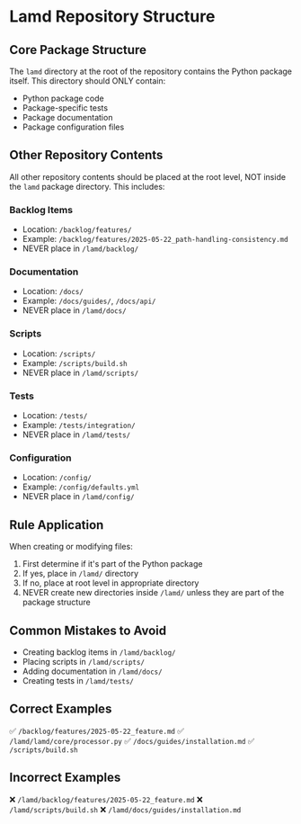 # Lamd Repository Structure

## Core Package Structure

The `lamd` directory at the root of the repository contains the Python package itself. This directory should ONLY contain:
- Python package code
- Package-specific tests
- Package documentation
- Package configuration files

## Other Repository Contents

All other repository contents should be placed at the root level, NOT inside the `lamd` package directory. This includes:

### Backlog Items

- Location: `/backlog/features/`
- Example: `/backlog/features/2025-05-22_path-handling-consistency.md`
- NEVER place in `/lamd/backlog/`

### Documentation
- Location: `/docs/`
- Example: `/docs/guides/`, `/docs/api/`
- NEVER place in `/lamd/docs/`

### Scripts
- Location: `/scripts/`
- Example: `/scripts/build.sh`
- NEVER place in `/lamd/scripts/`

### Tests
- Location: `/tests/`
- Example: `/tests/integration/`
- NEVER place in `/lamd/tests/`

### Configuration
- Location: `/config/`
- Example: `/config/defaults.yml`
- NEVER place in `/lamd/config/`

## Rule Application
When creating or modifying files:
1. First determine if it's part of the Python package
2. If yes, place in `/lamd/` directory
3. If no, place at root level in appropriate directory
4. NEVER create new directories inside `/lamd/` unless they are part of the package structure

## Common Mistakes to Avoid
- Creating backlog items in `/lamd/backlog/`
- Placing scripts in `/lamd/scripts/`
- Adding documentation in `/lamd/docs/`
- Creating tests in `/lamd/tests/`

## Correct Examples
✅ `/backlog/features/2025-05-22_feature.md`
✅ `/lamd/lamd/core/processor.py`
✅ `/docs/guides/installation.md`
✅ `/scripts/build.sh`

## Incorrect Examples
❌ `/lamd/backlog/features/2025-05-22_feature.md`
❌ `/lamd/scripts/build.sh`
❌ `/lamd/docs/guides/installation.md` 